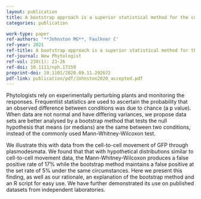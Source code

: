 ```yaml
---
layout: publication
title: A bootstrap approach is a superior statistical method for the comparison of non‐normal data with differing variances
categories: publication

work-type: paper
ref-authors: '**Johnston MG**, Faulkner C'
ref-year: 2021
ref-title: A bootstrap approach is a superior statistical method for the comparison of non‐normal data with differing variances
ref-journal: New Phytologist
ref-vol: 230(1): 23-26
ref-doi: 10.1111/nph.17159
preprint-doi: 10.1101/2020.09.11.292672
pdf-link: publication/pdf/Johnston2020_accepted.pdf
---
```

Phytologists rely on experimentally perturbing plants and monitoring the responses. Frequentist statistics are used to ascertain the probability that an observed difference between conditions was due to chance (a p value). When data are not normal and have differing variances, we propose data sets are better analysed by a bootstrap method that tests the null hypothesis that means (or medians) are the same between two conditions, instead of the commonly used  Mann-Whitney-Wilcoxon test. 

We illustrate this with data from the cell-to-cell movement of GFP through plasmodesmata. We found that that with hypothetical distributions similar to cell-to-cell movement data, the Mann-Whitney-Wilcoxon produces a false positive rate of 17% while the bootstrap method maintains a false positive at the set rate of 5% under the same circumstances.  Here we present this finding, as well as our rationale, an explanation of the bootstrap method and an R script for easy use. We have further demonstrated its use on published datasets from independent laboratories.